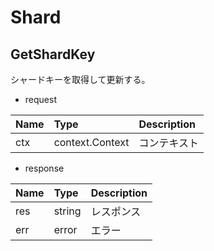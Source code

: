 # Shard


## GetShardKey
シャードキーを取得して更新する。
- request

| Name | Type | Description |
| :--- | :--- | :--- |
| ctx | context.Context | コンテキスト |

- response

| Name | Type | Description |
| :--- | :--- | :--- |
| res | string | レスポンス |
| err | error | エラー |
